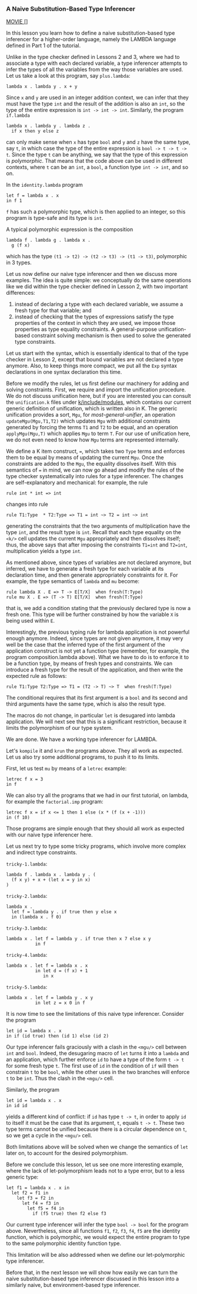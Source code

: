 <!-- Copyright (c) 2014-2016 K Team. All Rights Reserved. -->

### A Naive Substitution-Based Type Inferencer

[MOVIE []]()

In this lesson you learn how to define a naive substitution-based type
inferencer for a higher-order language, namely the LAMBDA language
defined in Part 1 of the tutorial.

Unlike in the type checker defined in Lessons 2 and 3, where we had to
associate a type with each declared variable, a type inferencer
attempts to infer the types of all the variables from the way those
variables are used.  Let us take a look at this program, say `plus.lambda`:

    lambda x . lambda y . x + y

Since `x` and `y` are used in an integer addition context, we can infer
that they must have the type `int` and the result of the addition is
also an `int`, so the type of the entire expression is `int -> int -> int`.
Similarly, the program `if.lambda`

    lambda x . lambda y . lambda z .
      if x then y else z

can only make sense when `x` has type `bool` and `y` and `z` have the same
type, say `t`, in which case the type of the entire expression is
`bool -> t -> t -> t`.  Since the type `t` can be anything, we say that
the type of this expression is *polymorphic*.  That means that the code
above can be used in different contexts, where `t` can be an `int`, a
`bool`, a function type `int -> int`, and so on.

In the `identity.lambda` program

    let f = lambda x . x
    in f 1

`f` has such a polymorphic type, which is then applied to an integer,
so this program is type-safe and its type is `int`.

A typical polymorphic expression is the composition

    lambda f . lambda g . lambda x .
      g (f x)

which has the type `(t1 -> t2) -> (t2 -> t3) -> (t1 -> t3)`, polymorphic
in 3 types.

Let us now define our naive type inferencer and then we discuss more
examples.  The idea is quite simple: we conceptually do the same
operations like we did within the type checker defined in Lesson 2,
with two important differences:

1. instead of declaring a type with each declared variable, we assume
a fresh type for that variable; and
2. instead of checking that the types of expressions satisfy the
type properties of the context in which they are used, we impose
those properties as type equality constraints.  A general-purpose
unification-based constraint solving mechanism is then used to solve
the generated type constraints.

Let us start with the syntax, which is essentially identical to that
of the type checker in Lesson 2, except that bound variables are not
declared a type anymore.  Also, to keep things more compact, we put
all the `Exp` syntax declarations in one syntax declaration this time.

<!-- This part needs to change -->

Before we modify the rules, let us first define our machinery for
adding and solving constraints.  First, we require and import the
unification procedure.  We do not discuss unification here, but if you
are interested you can consult the `unification.k` files under
[k/include/modules](/include/modules), which contains our current generic
definition of unification, which is written also in K.  The generic unification
provides a sort, `Mgu`, for *most-general-unifier*, an operation
`updateMgu(Mgu,T1,T2)` which updates `Mgu` with additional constraints
generated by forcing the terms `T1` and `T2` to be equal, and an operation
`applyMgu(Mgu,T)` which applies `Mgu` to term `T`.  For our use
of unification here, we do not even need to know how `Mgu` terms are
represented internally.

We define a K item construct, `=`, which takes two `Type` terms and
enforces them to be equal by means of updating the current `Mgu`.
Once the constraints are added to the `Mgu`, the equality dissolves
itself.  With this semantics of `=` in mind, we can now go ahead and
modify the rules of the type checker systematically into rules
for a type inferencer.  The changes are self-explanatory and
mechanical: for example, the rule

    rule int * int => int

changes into rule

    rule T1:Type  * T2:Type => T1 = int ~> T2 = int ~> int

generating the constraints that the two arguments of multiplication
have the type `int`, and the result type is `int`.  Recall that each type
equality on the `<k/>` cell updates the current `Mgu` appropriately and
then dissolves itself; thus, the above says that after imposing the
constraints `T1=int` and `T2=int`, multiplication yields a type `int`.

As mentioned above, since types of variables are not declared anymore,
but inferred, we have to generate a fresh type for each variable at its
declaration time, and then generate appropriately constraints for it.
For example, the type semantics of `lambda` and `mu` become:

    rule lambda X . E => T -> E[T/X]  when fresh(T:Type)
    rule mu X . E => (T -> T) E[T/X]  when fresh(T:Type)

that is, we add a condition stating that the previously declared type
is now a fresh one.  This type will be further constrained by how the
variable `X` is being used within `E`.

Interestingly, the previous typing rule for lambda application is not
powerful enough anymore.  Indeed, since types are not given anymore,
it may very well be the case that the inferred type of the first
argument of the application construct is not yet a function type
(remember, for example, the program composition.lambda above).  What
we have to do is to enforce it to be a function type, by means of
fresh types and constraints.  We can introduce a fresh type for the
result of the application, and then write the expected rule as
follows:

    rule T1:Type T2:Type => T1 = (T2 -> T) ~> T  when fresh(T:Type)

The conditional requires that its first argument is a `bool` and its
second and third arguments have the same type, which is also the
result type.

The macros do not change, in particular `let` is desugared into lambda
application.  We will next see that this is a significant restriction,
because it limits the polymorphism of our type system.

We are done.  We have a working type inferencer for LAMBDA.

Let's `kompile` it and `krun` the programs above.  They all work as
expected.  Let us also try some additional programs, to push it to its
limits.

First, let us test `mu` by means of a `letrec` example:

    letrec f x = 3
    in f

We can also try all the programs that we had in our first tutorial, on
lambda, for example the `factorial.imp` program:

    letrec f x = if x <= 1 then 1 else (x * (f (x + -1)))
    in (f 10)

Those programs are simple enough that they should all work as
expected with our naive type inferencer here.

Let us next try to type some tricky programs, which involve more
complex and indirect type constraints.

`tricky-1.lambda`:

    lambda f . lambda x . lambda y . (
      (f x y) + x + (let x = y in x)
    )

`tricky-2.lambda`:

    lambda x .
      let f = lambda y . if true then y else x
      in (lambda x . f 0)

`tricky-3.lambda`:

    lambda x . let f = lambda y . if true then x 7 else x y
               in f

`tricky-4.lambda`:

    lambda x . let f = lambda x . x
               in let d = (f x) + 1
                  in x

`tricky-5.lambda`:

    lambda x . let f = lambda y . x y
               in let z = x 0 in f

It is now time to see the limitations of this naive type inferencer.
Consider the program

    let id = lambda x . x
    in if (id true) then (id 1) else (id 2)

Our type inferencer fails graciously with a clash in the `<mgu/>` cell
between `int` and `bool`.  Indeed, the desugaring macro of `let` turns it
into a `lambda` and an application, which further enforce `id` to have a
type of the form `t -> t` for some fresh type `t`.  The first use of `id`
in the condition of `if` will then constrain `t` to be `bool`, while the
other uses in the two branches will enforce `t` to be `int`.  Thus the
clash in the `<mgu/>` cell.

Similarly, the program

    let id = lambda x . x
    in id id

yields a different kind of conflict: if `id` has type `t -> t`, in order
to apply `id` to itself it must be the case that its argument, `t`, equals
`t -> t`.  These two type terms cannot be unified because there is a
circular dependence on `t`, so we get a cycle in the `<mgu/>` cell.

Both limitations above will be solved when we change the semantics of
`let` later on, to account for the desired polymorphism.

Before we conclude this lesson, let us see one more interesting
example, where the lack of let-polymorphism leads not to a type error,
but to a less generic type:

    let f1 = lambda x . x in
      let f2 = f1 in
        let f3 = f2 in
          let f4 = f3 in
            let f5 = f4 in
              if (f5 true) then f2 else f3

Our current type inferencer will infer the type `bool -> bool` for the
program above.  Nevertheless, since all functions `f1`, `f2`, `f3`, `f4`, `f5`
are the identity function, which is polymorphic, we would expect the
entire program to type to the same polymorphic identity function type.

This limitation will be also addressed when we define our
let-polymorphic type inferencer.

Before that, in the next lesson we will show how easily we can turn
the naive substitution-based type inferencer discussed in this lesson
into a similarly naive, but environment-based type inferencer.
